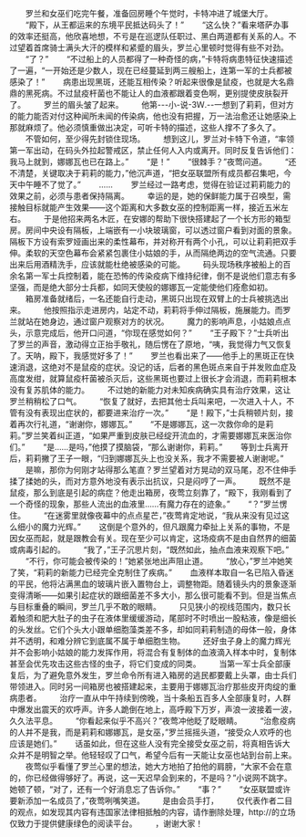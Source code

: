 　　罗兰和女巫们吃完午餐，准备回房睡个午觉时，卡特冲进了城堡大厅。
　　“殿下，从王都运来的东境平民抵达码头了！”
　　“这么快？”看来塔萨办事的效率还挺高，他欣喜地想，不亏是在巡逻队任职过、黑白两道都有关系的人。不过望着首席骑士满头大汗的模样和紧蹙的眉头，罗兰心里顿时觉得有些不对劲。
　　“了？”
　　“不过船上的人员都得了一种奇怪的病，”卡特将病患特征快速描述了一遍，“一开始还是少数人，现在已经蔓延到两三艘船上，连第一军的士兵都被感染了！”
　　病患出现黑斑，还能互相传染？听起来很像是鼠疫，也就是大名鼎鼎的黑死病。不过鼠疫杆菌也不能让人的血液都跟着变色啊，更别提使皮肤裂开了。
　　罗兰的眉头皱了起来。
　　他第---小-说-3Ｗ.--一想到了莉莉，但对方的能力能否对付这种闻所未闻的传染病，他也没有把握，万一法治愈还让她感染上那就麻烦了。他必须慎重做出决定，可听卡特的描述，这些人撑不了多久了。
　　不管如何，至少得先封锁住现场。
　　想到这儿，罗兰对卡特下令道，“率领第一军出动，在码头外拉起警戒区，禁止任何人入内或离开。同时反复告诉他们：我马上就到，娜娜瓦也已在路上。”
　　“是！”
　　“很棘手？”夜莺问道。
　　“还不清楚，关键取决于莉莉的能力，”他沉声道，“把女巫联盟所有成员都召集吧，今天中午睡不了觉了。”
　　……
　　罗兰经过一路考虑，觉得在验证过莉莉能力的效果之前，必须与患者保持隔离。
　　幸运的是，她的保鲜能力属于召唤型，需接触目标就能产生效果——这个距离和大多数女巫的控制距离一样，接近五米左右。
　　于是他招来两名木匠，在安娜的帮助下很快搭建起了一个长方形的箱型房。房间中央设有隔板，上端嵌有一小块玻璃窗，可以透过窗户看到对面的景象。隔板下方设有索罗娅画出来的柔性幕布，并对称开有两个小孔，可以让莉莉把双手伸。柔软的天空色幕布会紧紧包裹住小姑娘的手，从而隔绝两边的空气流通。只要出来后用酒精洗手，应该就能杜绝被感染的可能。
　　码头现场秩序被船上的百余名第一军士兵控制着，能在恐怖的传染疫病下维持纪律，倒不是说他们意志有多坚强，而是绝大部分士兵都，如同天使般的娜娜瓦一定能使他们痊愈如初。
　　箱房准备就绪后，一名还能自行走动，黑斑只出现在双臂上的士兵被挑选出来。
　　他按照指示走进房内，站定不动，莉莉将手伸过隔板，施展能力。而罗兰就站在她身边，通过窗户观察对方的状况。
　　魔力的影响声息，小姑娘点点头，示意完成后，他开口问道，“你现在感觉如何？”
　　“王子殿下？”士兵听出了罗兰的声音，激动得立正抬手敬礼，随后愣在了原地，“咦，我觉得力气又恢复了。天呐，殿下，我感觉好多了！”
　　罗兰也看出来了——他手上的黑斑正在快速消退，这绝对不是鼠疫的症状。没记的话，后者的黑色斑点来自于并发败血症及高度发绀，就算鼠疫杆菌被杀灭后，这些黑斑也要过上很长才会消退，而莉莉根本没有复苏肌体的能力。
　　不过她的新能力对未知疾病确实具有治疗效果，这让罗兰稍稍松了口气。
　　“恢复了就好，去把其他士兵叫来吧，一次进入十人，不管有没有表现出症状的，都要进来治疗一次。”
　　“是！殿下，”士兵稍顿片刻，接着再次行礼道，“谢谢你，娜娜瓦。”
　　“不是娜娜瓦，这一次救你命的是莉莉。”罗兰笑着纠正道，“如果严重到皮肤已经绽开流血的，才需要娜娜瓦来医治你们。”
　　“是……是吗，”他摸了摸脑袋，“那么谢谢你，莉莉。”
　　等到士兵离开后，莉莉撇了王子一眼，“归到娜娜瓦头上也没关系，我才不需要被人谢谢呢。”
　　是嘛，那你为何刚才站得那么笔直？罗兰望着对方晃动的双马尾，忍不住伸手揉了揉她的头，而对方意外地没有表示出抗议，只是闷哼了一声。
　　既然不是鼠疫，那么到底是引起的病症？他走出箱房，夜莺立刻靠了，“殿下，我刚看到了一个奇怪的现象，那些人流出的血液里……有魔力存在的迹象。”
　　“？”罗兰愣住。
　　“在迷雾里就像夜幕中的点点星芒，”夜莺肯定地说，“我从来没有见过这么细小的魔力光辉。”
　　这倒是个意外的，但凡跟魔力牵扯上关系的事物，不是因女巫而起，就是跟教会有关。现在至少可以肯定，这场疫病不是由自然界的细菌或病毒引起的。
　　“我了，”王子沉思片刻，“既然如此，抽点血液来观察下吧。”
　　“不行，你可能会被传染的！”她紧张地出声阻止道。
　　“放心，”罗兰冲她笑了笑，“莉莉的新能力已经完全克制住了疾病。”
　　血液样本取自一名已陷入昏迷的平民，他将沾满黑血的玻璃片嵌入置物台上，调整物距。随着镜头内的景象逐渐变得清晰——如果引起症状的跟细菌差不多大小，那么很可能看不到。但是当焦点与目标重叠的瞬间，罗兰几乎不敢的眼睛。
　　只见狭小的视线范围内，数只长着触须和肥大肚子的虫子在液体里缓缓游动，尾部时不时喷出一股粘液，像是细长的头发丝。它们个头大小跟单细胞藻类差不多，却如同莉莉制造的母体一般，身体并不透明，和难分辨它到底属不属于单细胞生物。
　　还好虫子身上的魔力辉光并不会影响小姑娘的能力发挥作用，将混合有复制体的血液滴入样本中时，复制体甚至会优先攻击这些古怪的虫子，将它们变成的同类。
　　当第一军士兵全部康复后，为了避免意外发生，罗兰命令所有进入箱房的逃民都要戴上头罩，由士兵们带领进入。同时另一间箱房也被搭建起来，主要用于娜娜瓦治疗那些皮开肉绽的重病患者。
　　治疗一直从中午持续到傍晚，当十条船五百多人全部康复时，人群中爆发出震天的欢呼声。许多人跪倒在地上，高呼殿下万岁，声浪一波接着一波，久久法平息。
　　“你看起来似乎不高兴？”夜莺冲他眨了眨眼睛。
　　“治愈疫病的人并不是我，而是莉莉和娜娜瓦，是女巫，”罗兰摇摇头道，“接受众人欢呼的也应该是她们。”
　　话虽如此，但在这些人没有完全接受女巫之前，将真相告诉大众并不是明智之举。他轻轻叹了口气，希望今后有一天能让女巫也站到台前上来。
　　夜莺似乎看懂了罗兰心里的想法，她大方地拍了拍他的肩膀，“大家不会在意的，你已经做得够好了。再说，这一天迟早会到来的，不是吗？”小说网不跳字。她顿了顿，“对了，还有一个好消息忘了告诉你。”
　　“事？”
　　“女巫联盟或许要新添加一名成员了，”夜莺咧嘴笑道。
　　是由会员手打，
　　仅代表作者二目的观点，如发现其内容有违国家法律相抵触的内容，请作删除处理，http://的立场仅致力于提供健康绿色的阅读平台。
　　，谢谢大家！